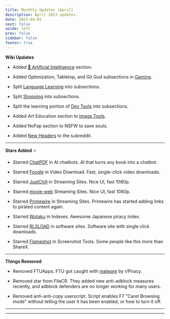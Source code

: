 ```yaml
---
title: Monthly Updates [April]
description: April 2023 updates.
date: 2023-04-01
next: false
aside: left
prev: false
sidebar: false
footer: true
---
```


<Post authors="['nbats']"></Post>

**Wiki Updates**

- Added
  [🤖 Artificial Intelligence](https://www.reddit.com/r/FREEMEDIAHECKYEAH/wiki/ai)
  section.

- Added Optimization, Tabletop, and Git Gud subsections in
  [Gaming](/gamingpiracyguide/#gaming-tools).

- Split
  [Language Learning](/edupiracyguide/#language-learning)
  into subsections.

- Split [Shopping](/miscguide/#shopping) into subsections.

- Split the learning portion of [Dev Tools](/devtools/)
  into subsections.

- Added Art Education section to
  [Image Tools](/img-tools/#art-education).

- Added NoFap section to NSFW to save souls.

- Added [New Headers](https://imgur.com/a/YXWUZun) to the subreddit.

---

**Stars Added** ⭐

- Starred [ChatPDF](/ai/#ai-chatbots) in AI chatbots. AI
  that turns any book into a chatbot.

- Starred [Foogle](/videopiracyguide/#drives--directories)
  in Video Download. Fast, single-click video downloads.

- Starred [JustChill](/videopiracyguide/#dedicated-hosts)
  in Streaming Sites. Nice UI, fast 1080p.

- Starred [movie-web](/videopiracyguide/#multi-hosts)
  Streaming Sites. Nice UI, fast 1080p.

- Starred [Primewire](/videopiracyguide/#multi-hosts) in
  Streaming Sites. Primewire has started adding links to pirated content again.

- Starred [Wotaku](https://wotaku.pages.dev/) in Indexes. Awesome Japanese
  piracy index.

- Starred [RLSLOAD](/downloadpiracyguide/#software-sites)
  in software sites. Software site with single click downloads.

- Starred [Flameshot](/img-tools/#screenshot-tools) in
  Screenshot Tools. Some people like this more than ShareX.

---

**Things Removed**

- Removed FTUApps. FTU got caught with [malware](https://redd.it/120xk62) by
  r/Piracy.

- Removed star from FileCR. They added new anti-adblock measures recently, and
  adblock defenders are no longer working for many users.

- Removed anti-anti-copy userscript. Script enables F7 "Caret Browsing mode"
  without telling the user it has been enabled, or how to turn it off.

---

---
